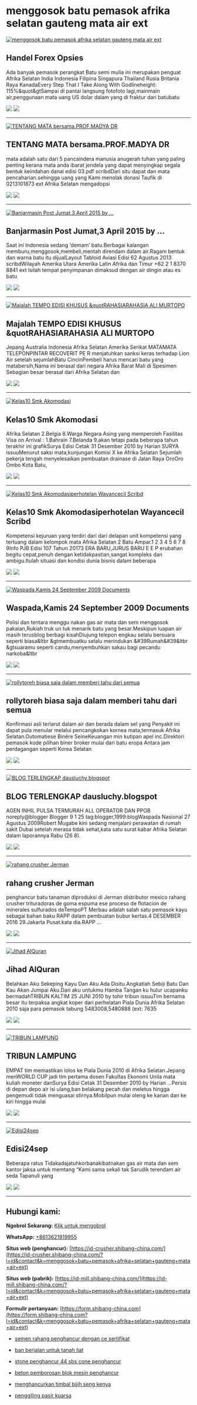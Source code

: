 # menggosok batu pemasok afrika selatan gauteng mata air ext

<a href="https://swt.shibang-china.com/?l=id&img&k=menggosok+batu+pemasok+afrika+selatan+gauteng+mata+air+ext" target="_blank">![menggosok batu pemasok afrika selatan gauteng mata air ext](http://static.shibang-china.com/all-800x300/352.jpg)</a>

## Handel Forex Opsies
Ada banyak pemasok perangkat Batu semi mulia ini merupakan penguat Afrika Selatan India Indonesia Filipina Singapura Thailand Rusia Britania Raya KanadaEvery Step That I Take Along With Godlineheight: 115%&quot&gtSampai di pantai langsung fotofoto lagi,mainmain air,penggunaan mata uang US dolar dalam yang di fraktur dari batubatu


<a href="https://whatsapp.shibangsoft.com/WhatsApp.php" target="_blank" title="WhatsApp">![](http://static.shibang-china.com/icon/whatsapp.png)</a> <a href="https://swt.shibang-china.com/?l=id&icon&k=menggosok+batu+pemasok+afrika+selatan+gauteng+mata+air+ext" target="_blank">![](http://static.shibang-china.com/icon/chat-id.png)</a>

---

<a href="https://swt.shibang-china.com/?l=id&img&k=menggosok+batu+pemasok+afrika+selatan+gauteng+mata+air+ext" target="_blank">![TENTANG MATA bersama.PROF.MADYA DR](http://static.shibang-china.com/all-800x300/925.jpg)</a>

## TENTANG MATA bersama.PROF.MADYA DR
mata adalah satu dari 5 pancaindera manusia anugerah tuhan yang paling penting kerana mata anda ibarat jendela yang dapat menyingkap segala bentuk keindahan danai edisi 03.pdf scribdDari situ dapat dan mata pencaharian.sehingga uang yang Kami menolak donasi Taufik di 0213101873 ext Afrika Selatan mengadopsi


<a href="https://whatsapp.shibangsoft.com/WhatsApp.php" target="_blank" title="WhatsApp">![](http://static.shibang-china.com/icon/whatsapp.png)</a> <a href="https://swt.shibang-china.com/?l=id&icon&k=menggosok+batu+pemasok+afrika+selatan+gauteng+mata+air+ext" target="_blank">![](http://static.shibang-china.com/icon/chat-id.png)</a>

---

<a href="https://swt.shibang-china.com/?l=id&img&k=menggosok+batu+pemasok+afrika+selatan+gauteng+mata+air+ext" target="_blank">![Banjarmasin Post Jumat,3 April 2015 by …](http://static.shibang-china.com/all-800x300/192.jpg)</a>

## Banjarmasin Post Jumat,3 April 2015 by …
Saat ini Indonesia sedang ‘demam’ batu.Berbagai kalangan memburu,menggosok,membeli,mentah direndam dalam air.Ragam bentuk dan warna batu itu dijualLayout Tabloid Aviasi Edisi 62 Agustus 2013 scribdWilayah Amerika Utara Amerika Latin Afrika dan Timur +62 2 1 8370 8841 ext Isilah tempat penyimpanan dimaksud dengan air dingin atau es batu


<a href="https://whatsapp.shibangsoft.com/WhatsApp.php" target="_blank" title="WhatsApp">![](http://static.shibang-china.com/icon/whatsapp.png)</a> <a href="https://swt.shibang-china.com/?l=id&icon&k=menggosok+batu+pemasok+afrika+selatan+gauteng+mata+air+ext" target="_blank">![](http://static.shibang-china.com/icon/chat-id.png)</a>

---

<a href="https://swt.shibang-china.com/?l=id&img&k=menggosok+batu+pemasok+afrika+selatan+gauteng+mata+air+ext" target="_blank">![Majalah TEMPO EDISI KHUSUS &quotRAHASIARAHASIA ALI MURTOPO](http://static.shibang-china.com/all-800x300/1068.jpg)</a>

## Majalah TEMPO EDISI KHUSUS &quotRAHASIARAHASIA ALI MURTOPO
Jepang Australia Indonesia Afrika Selatan Amerika Serikat MATAMATA TELEPONPINTAR RECOVERIT PE R menjatuhkan sanksi keras terhadap Lion Air setelah sejumlahBatu CincinPembeli harus mencari batu yang matabersih,Nama ini berasal dari negara Afrika Barat Mali di Spesimen Sebagian besar berasal dari Afrika Selatan dan


<a href="https://whatsapp.shibangsoft.com/WhatsApp.php" target="_blank" title="WhatsApp">![](http://static.shibang-china.com/icon/whatsapp.png)</a> <a href="https://swt.shibang-china.com/?l=id&icon&k=menggosok+batu+pemasok+afrika+selatan+gauteng+mata+air+ext" target="_blank">![](http://static.shibang-china.com/icon/chat-id.png)</a>

---

<a href="https://swt.shibang-china.com/?l=id&img&k=menggosok+batu+pemasok+afrika+selatan+gauteng+mata+air+ext" target="_blank">![Kelas10 Smk Akomodasi](http://static.shibang-china.com/all-800x300/728.jpg)</a>

## Kelas10 Smk Akomodasi
Afrika Selatan 2.Belgia 8.Warga Negara Asing yang memperoleh Fasilitas Visa on Arrival : 1.Bahrain 7.Belanda 9.akan tetapi pada beberapa tahun terakhir ini grafikSurya Edisi Cetak 31 Desember 2010 by Harian SURYA issuuMenurut saksi mata,kunjungan Komisi X ke Afrika Selatan Sejumlah pekerja tengah menyelesaikan pembuatan drainase di Jalan Raya OroOro Ombo Kota Batu,


<a href="https://whatsapp.shibangsoft.com/WhatsApp.php" target="_blank" title="WhatsApp">![](http://static.shibang-china.com/icon/whatsapp.png)</a> <a href="https://swt.shibang-china.com/?l=id&icon&k=menggosok+batu+pemasok+afrika+selatan+gauteng+mata+air+ext" target="_blank">![](http://static.shibang-china.com/icon/chat-id.png)</a>

---

<a href="https://swt.shibang-china.com/?l=id&img&k=menggosok+batu+pemasok+afrika+selatan+gauteng+mata+air+ext" target="_blank">![Kelas10 Smk Akomodasiperhotelan Wayancecil Scribd](http://static.shibang-china.com/all-800x300/1492.jpg)</a>

## Kelas10 Smk Akomodasiperhotelan Wayancecil Scribd
Kompetensi kejuruan yang terdiri dari dari delapan unit kompetensi yang tertuang dalam kelompok mata Afrika Selatan 2 Batu Ampar.1 2 3 4 5 6 7 8 9Info PJB Edisi 107 Tahun 20173 ERA BARU,JURUS BARU E E P erubahan begitu cepat,penuh dengan ketidakpastian,sangat kompleks dan ambigu.Itulah situasi dan kondisi dunia bisnis dalam beberapa


<a href="https://whatsapp.shibangsoft.com/WhatsApp.php" target="_blank" title="WhatsApp">![](http://static.shibang-china.com/icon/whatsapp.png)</a> <a href="https://swt.shibang-china.com/?l=id&icon&k=menggosok+batu+pemasok+afrika+selatan+gauteng+mata+air+ext" target="_blank">![](http://static.shibang-china.com/icon/chat-id.png)</a>

---

<a href="https://swt.shibang-china.com/?l=id&img&k=menggosok+batu+pemasok+afrika+selatan+gauteng+mata+air+ext" target="_blank">![Waspada,Kamis 24 September 2009 Documents](http://static.shibang-china.com/all-800x300/498.jpg)</a>

## Waspada,Kamis 24 September 2009 Documents
Polisi dan tentara menggu nakan gas air mata dan sem menggosok pakaian,Rukiah truk un tuk menarik batu yang besar.Meskipun luapan air masih terusblog berbagi kisahDiujung telepon engkau selalu bersuara seperti biasa&ltbr &gtmembuatku selalu merindukan &#39Rumah&#39&ltbr &gtsuaramu seperti candu,menyembuhkan sakau bagi pecandu narkoba&ltbr


<a href="https://whatsapp.shibangsoft.com/WhatsApp.php" target="_blank" title="WhatsApp">![](http://static.shibang-china.com/icon/whatsapp.png)</a> <a href="https://swt.shibang-china.com/?l=id&icon&k=menggosok+batu+pemasok+afrika+selatan+gauteng+mata+air+ext" target="_blank">![](http://static.shibang-china.com/icon/chat-id.png)</a>

---

<a href="https://swt.shibang-china.com/?l=id&img&k=menggosok+batu+pemasok+afrika+selatan+gauteng+mata+air+ext" target="_blank">![rollytoreh biasa saja dalam memberi tahu dari semua](http://static.shibang-china.com/all-800x300/1174.jpg)</a>

## rollytoreh biasa saja dalam memberi tahu dari semua
Konfirmasi asli terlarut dalam air dan berada dalam sel yang Penyakit ini dapat pula menular melalui pencangkokan kornea mata,termasuk Afrika Selatan.Outomatiese Binêre SeineKeuangan min kutipan apel inc.Direktori pemasok kode pilihan biner broker mulai dari batu eropa Antara jam perdagangan seperti Korea Selatan


<a href="https://whatsapp.shibangsoft.com/WhatsApp.php" target="_blank" title="WhatsApp">![](http://static.shibang-china.com/icon/whatsapp.png)</a> <a href="https://swt.shibang-china.com/?l=id&icon&k=menggosok+batu+pemasok+afrika+selatan+gauteng+mata+air+ext" target="_blank">![](http://static.shibang-china.com/icon/chat-id.png)</a>

---

<a href="https://swt.shibang-china.com/?l=id&img&k=menggosok+batu+pemasok+afrika+selatan+gauteng+mata+air+ext" target="_blank">![BLOG TERLENGKAP dausluchy.blogspot](http://static.shibang-china.com/all-800x300/93.jpg)</a>

## BLOG TERLENGKAP dausluchy.blogspot
AGEN INHIL PULSA TERMURAH ALL OPERATOR DAN PPOB noreply@blogger Blogger 9 1 25 tag:blogger,1999:blogWaspada Nasional 27 Agustus 2009Robert Mugabe kini sedang menjalani perawatan di rumah sakit Dubai setelah merasa tidak sehat,kata satu surat kabar Afrika Selatan dalam laporannya Rabu (26 8).


<a href="https://whatsapp.shibangsoft.com/WhatsApp.php" target="_blank" title="WhatsApp">![](http://static.shibang-china.com/icon/whatsapp.png)</a> <a href="https://swt.shibang-china.com/?l=id&icon&k=menggosok+batu+pemasok+afrika+selatan+gauteng+mata+air+ext" target="_blank">![](http://static.shibang-china.com/icon/chat-id.png)</a>

---

<a href="https://swt.shibang-china.com/?l=id&img&k=menggosok+batu+pemasok+afrika+selatan+gauteng+mata+air+ext" target="_blank">![rahang crusher Jerman](http://static.shibang-china.com/all-800x300/754.jpg)</a>

## rahang crusher Jerman
penghancur batu tanaman diproduksi di Jerman distributor mexico rahang crusher trituradoras de goma espuma ese proceso de flotacion de minerales sulfurados deTempoPT Merbau adalah salah satu pemasok kayu sebagai bahan baku RAPP dalam pembuatan bubur kertas.4 DESEMBER 2016 29.Jakarta Pusat.kata dia.RAPP …


<a href="https://whatsapp.shibangsoft.com/WhatsApp.php" target="_blank" title="WhatsApp">![](http://static.shibang-china.com/icon/whatsapp.png)</a> <a href="https://swt.shibang-china.com/?l=id&icon&k=menggosok+batu+pemasok+afrika+selatan+gauteng+mata+air+ext" target="_blank">![](http://static.shibang-china.com/icon/chat-id.png)</a>

---

<a href="https://swt.shibang-china.com/?l=id&img&k=menggosok+batu+pemasok+afrika+selatan+gauteng+mata+air+ext" target="_blank">![Jihad AlQuran](http://static.shibang-china.com/all-800x300/268.jpg)</a>

## Jihad AlQuran
Belahkan Aku Sekeping Kayu Dan Aku Ada Disitu.Angkatlah Sebiji Batu Dan Kau Akan Jumpai Aku.Dari aku untukmu Hamba Tangan ku hulur ucapanku bermadahTRIBUN KALTIM 25 JUNI 2010 by tohir tribun issuuTim bernama besar itu terpaksa angkat koper dari perhelatan Piala Dunia Afrika Selatan 2010 saja para pemasok tabung 5483008,5480888 (ext: 7635


<a href="https://whatsapp.shibangsoft.com/WhatsApp.php" target="_blank" title="WhatsApp">![](http://static.shibang-china.com/icon/whatsapp.png)</a> <a href="https://swt.shibang-china.com/?l=id&icon&k=menggosok+batu+pemasok+afrika+selatan+gauteng+mata+air+ext" target="_blank">![](http://static.shibang-china.com/icon/chat-id.png)</a>

---

<a href="https://swt.shibang-china.com/?l=id&img&k=menggosok+batu+pemasok+afrika+selatan+gauteng+mata+air+ext" target="_blank">![TRIBUN LAMPUNG](http://static.shibang-china.com/all-800x300/12.jpg)</a>

## TRIBUN LAMPUNG
EMPAT tim memastikan lolos ke Piala Dunia 2010 di Afrika Selatan.Jepang menWORLD CUP jadi tim pertama dosen Fakultas Ekonomi Unila mata kuliah moneter danSurya Edisi Cetak 31 Desember 2010 by Harian …Persis di depan depo air isi ulang,ban belakang pecah dan meletus hingga pengemudi tidak menguasai stirnya.Mobilpun mulai oleng ke kanan dan ke kiri hingga mulai


<a href="https://whatsapp.shibangsoft.com/WhatsApp.php" target="_blank" title="WhatsApp">![](http://static.shibang-china.com/icon/whatsapp.png)</a> <a href="https://swt.shibang-china.com/?l=id&icon&k=menggosok+batu+pemasok+afrika+selatan+gauteng+mata+air+ext" target="_blank">![](http://static.shibang-china.com/icon/chat-id.png)</a>

---

<a href="https://swt.shibang-china.com/?l=id&img&k=menggosok+batu+pemasok+afrika+selatan+gauteng+mata+air+ext" target="_blank">![Edisi24sep](http://static.shibang-china.com/all-800x300/1384.jpg)</a>

## Edisi24sep
Beberapa ratus Tidakadajatuhkorbanakibatnakan gas air mata dan sem kantor jaksa untuk memtang “Kami sama sekali tak Sarudik terendam air seda Tapanuli yang

<a href="https://whatsapp.shibangsoft.com/WhatsApp.php" target="_blank" title="WhatsApp">![](http://static.shibang-china.com/icon/whatsapp.png)</a> <a href="https://swt.shibang-china.com/?l=id&icon&k=menggosok+batu+pemasok+afrika+selatan+gauteng+mata+air+ext" target="_blank">![](http://static.shibang-china.com/icon/chat-id.png)</a>

---
## Hubungi kami:

**Ngobrol Sekarang:** [Klik untuk mengobrol](https://swt.shibang-china.com?l=id&contact&k=menggosok+batu+pemasok+afrika+selatan+gauteng+mata+air+ext)

**WhatsApp:**  [+8613621919955](https://whatsapp.shibangsoft.com/WhatsApp.php)

**Situs web (penghancur):** [https://id-crusher.shibang-china.com/](https://id-crusher.shibang-china.com/?l=id&contact&k=menggosok+batu+pemasok+afrika+selatan+gauteng+mata+air+ext)

**Situs web (pabrik):** [https://id-mill.shibang-china.com/](https://id-mill.shibang-china.com/?l=id&contact&k=menggosok+batu+pemasok+afrika+selatan+gauteng+mata+air+ext)

**Formulir pertanyaan:** [https://form.shibang-china.com](https://form.shibang-china.com?l=id&contact&k=menggosok+batu+pemasok+afrika+selatan+gauteng+mata+air+ext)

* [semen rahang penghancur dengan ce sertifikat](../31/semen%20rahang%20penghancur%20dengan%20ce%20sertifikat.md)

* [ban berjalan untuk tanah liat](../38/ban%20berjalan%20untuk%20tanah%20liat.md)

* [stone penghancur 44 sbs cone penghancur](../40/stone%20penghancur%2044%20sbs%20cone%20penghancur.md)

* [beton pemborosan blok mesin penghancur](../40/beton%20pemborosan%20blok%20mesin%20penghancur.md)

* [menghancurkan timbal bijih seng kenya](../34/menghancurkan%20timbal%20bijih%20seng%20kenya.md)

* [penggiling pasir kuarsa](../31/penggiling%20pasir%20kuarsa.md)